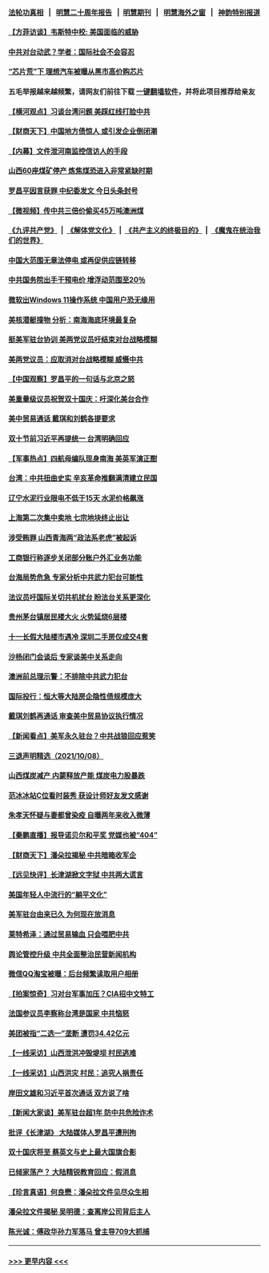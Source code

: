 #### [法轮功真相](https://github.com/gfw-breaker/truth/blob/master/README.md?t=0) &nbsp;&nbsp;|&nbsp;&nbsp; [明慧二十周年报告](https://github.com/gfw-breaker/mh-reports/blob/master/README.md?t=0) &nbsp;&nbsp;|&nbsp;&nbsp;[明慧期刊](https://github.com/gfw-breaker/mh-qikan) &nbsp;&nbsp;|&nbsp;&nbsp; [明慧海外之窗](https://github.com/gfw-breaker/mh-news/blob/master/README.md?t=0) &nbsp;&nbsp;|&nbsp;&nbsp; [神韵特别报道](https://github.com/gfw-breaker/mh-news/blob/master/shenyun.md?t=0)
#### [【方菲访谈】韦斯特中校: 美国面临的威胁](../pages/nsc413/n13293260.md?t=10101150) 
#### [中共对台动武？学者：国际社会不会容忍](../pages/nsc413/n13293624.md?t=10101150) 
#### [“芯片荒”下 理想汽车被曝从黑市高价购芯片](../pages/nsc413/n13293451.md?t=10101150) 
#### 五毛举报越来越频繁，请网友们前往下载 [一键翻墙软件](https://github.com/gfw-breaker/ssr-accounts)，并将此项目推荐给亲友
#### [【横河观点】习谈台湾问题 美踩红线打脸中共](../pages/nsc413/n13293473.md?t=10101150) 
#### [【财商天下】中国地方债惊人 或引发企业倒闭潮](../pages/nsc413/n13293154.md?t=10101150) 
#### [【内幕】文件泄河南监控信访人的手段](../pages/nsc413/n13292222.md?t=10101150) 
#### [山西60座煤矿停产 炼焦煤恐进入非常紧缺时期](../pages/nsc413/n13293335.md?t=10101150) 
#### [罗昌平因言获罪 中纪委发文 今日头条封号](../pages/nsc413/n13293270.md?t=10101150) 
#### [【微视频】传中共三倍价偷买45万吨澳洲煤](../pages/nsc413/n13292849.md?t=10101150) 
#### [《九评共产党》](https://github.com/begood0513/9ping.md/blob/master/README.md) &nbsp;|&nbsp; [《解体党文化》](../../../../jtdwh.md/blob/master/README.md)  &nbsp;|&nbsp; [《共产主义的终极目的》](../../../../gczydzjmd.md/blob/master/README.md) &nbsp;|&nbsp; [《魔鬼在统治我们的世界》](../../../../mgztzwmdsj.md/blob/master/README.md) 
#### [中国大范围无章法停电 或再促供应链转移](../pages/nsc413/n13293150.md?t=10101150) 
#### [中共国务院出手干预电价 增浮动范围至20％](../pages/nsc413/n13292815.md?t=10101150) 
#### [微软出Windows 11操作系统 中国用户恐无缘用](../pages/nsc413/n13292934.md?t=10101150) 
#### [美核潜艇撞物 分析：南海海底环境最复杂](../pages/nsc413/n13292996.md?t=10101150) 
#### [挺美军驻台协训 美两党议员吁结束对台战略模糊](../pages/nsc413/n13293029.md?t=10101150) 
#### [美两党议员：应取消对台战略模糊 威慑中共](../pages/nsc413/n13292893.md?t=10101150) 
#### [【中国观察】罗昌平的一句话与北京之怒](../pages/nsc413/n13293018.md?t=10101150) 
#### [美重量级议员祝贺双十国庆：吁深化美台合作](../pages/nsc413/n13292223.md?t=10101150) 
#### [美中贸易通话 戴琪和刘鹤各提要求](../pages/nsc413/n13292962.md?t=10101150) 
#### [双十节前习近平再提统一 台湾明确回应](../pages/nsc413/n13292822.md?t=10101150) 
#### [【军事热点】四航母编队现身南海 美英军演正酣](../pages/nsc413/n13291331.md?t=10101150) 
#### [台湾：中共扭曲史实 辛亥革命推翻满清建立民国](../pages/nsc413/n13292584.md?t=10101150) 
#### [辽宁水泥行业限电不低于15天 水泥价格飙涨](../pages/nsc413/n13292629.md?t=10101150) 
#### [上海第二次集中卖地 七宗地块终止出让](../pages/nsc413/n13292572.md?t=10101150) 
#### [涉受贿罪 山西青海两“政法系老虎”被起诉](../pages/nsc413/n13292591.md?t=10101150) 
#### [工商银行称逐步关闭部分账户外汇业务功能](../pages/nsc413/n13292335.md?t=10101150) 
#### [台海局势危急 专家分析中共武力犯台可能性](../pages/nsc413/n13290280.md?t=10101150) 
#### [法议员吁国际关切共机扰台 盼法台关系更深化](../pages/nsc413/n13292224.md?t=10101150) 
#### [贵州茅台镇居民楼大火 火势延烧6层楼](../pages/nsc413/n13292480.md?t=10101150) 
#### [十一长假大陆楼市遇冷 深圳二手房仅成交4套](../pages/nsc413/n13292141.md?t=10101150) 
#### [沙杨闭门会谈后 专家谈美中关系走向](../pages/nsc413/n13291699.md?t=10101150) 
#### [澳洲前总理示警：不排除中共武力犯台](../pages/nsc413/n13292347.md?t=10101150) 
#### [国际投行：恒大等大陆房企隐性债规模庞大](../pages/nsc413/n13291925.md?t=10101150) 
#### [戴琪刘鹤再通话 审查美中贸易协议执行情况](../pages/nsc413/n13292045.md?t=10101150) 
#### [【新闻看点】美军永久驻台？中共战狼回应惹笑](../pages/nsc413/n13291643.md?t=10101150) 
#### [三退声明精选（2021/10/08）](../pages/nsc413/n13291929.md?t=10101150) 
#### [山西煤炭减产 内蒙释放产能 煤炭电力股暴跌](../pages/nsc413/n13291741.md?t=10101150) 
#### [范冰冰站C位看时装秀 获设计师好友发文感谢](../pages/nsc413/n13291507.md?t=10101150) 
#### [朱孝天怀疑与妻都曾染疫 自曝两年来收入微薄](../pages/nsc413/n13291633.md?t=10101150) 
#### [【秦鹏直播】报导诺贝尔和平奖 党媒也被“404”](../pages/nsc413/n13291722.md?t=10101150) 
#### [【财商天下】潘朵拉揭秘 中共暗箱收军企](../pages/nsc413/n13291302.md?t=10101150) 
#### [【远见快评】长津湖掀文字狱 中共两大谎言](../pages/nsc413/n13291720.md?t=10101150) 
#### [美国年轻人中流行的“躺平文化”](../pages/nsc413/n13291035.md?t=10101150) 
#### [美军驻台由来已久 为何现在放消息](../pages/nsc413/n13291689.md?t=10101150) 
#### [莱特希泽：通过贸易输血 只会喂肥中共](../pages/nsc413/n13291582.md?t=10101150) 
#### [舆论管控升级 中共全面整治民营新闻机构](../pages/nsc413/n13291610.md?t=10101150) 
#### [微信QQ淘宝被曝：后台频繁读取用户相册](../pages/nsc413/n13291513.md?t=10101150) 
#### [【拍案惊奇】习对台军事加压？CIA招中文特工](../pages/nsc413/n13291460.md?t=10101150) 
#### [法国参议员李察称台湾是国家 中共恼怒](../pages/nsc413/n13291464.md?t=10101150) 
#### [美团被指“二选一”垄断 遭罚34.42亿元](../pages/nsc413/n13290913.md?t=10101150) 
#### [【一线采访】山西泄洪冲毁堤坝 村民逃难](../pages/nsc413/n13290151.md?t=10101150) 
#### [【一线采访】山西洪灾 村民：追究人祸责任](../pages/nsc413/n13290462.md?t=10101150) 
#### [岸田文雄和习近平首次通话 双方说了啥](../pages/nsc413/n13291173.md?t=10101150) 
#### [【新闻大家谈】美军驻台超1年 防中共危险诈术](../pages/nsc413/n13290981.md?t=10101150) 
#### [批评《长津湖》 大陆媒体人罗昌平遭刑拘](../pages/nsc413/n13290569.md?t=10101150) 
#### [双十国庆将至 蔡英文与史上最大国旗合影](../pages/nsc413/n13290656.md?t=10101150) 
#### [已倾家荡产？ 大陆精锐教育回应：假消息](../pages/nsc413/n13290439.md?t=10101150) 
#### [【珍言真语】何良懋：潘朵拉文件见尽众生相](../pages/nsc413/n13290078.md?t=10101150) 
#### [潘朵拉文件揭秘 吴明德：查离岸公司背后主人](../pages/nsc413/n13290142.md?t=10101150) 
#### [陈光诚：傅政华孙力军落马 曾主导709大抓捕](../pages/nsc413/n13290075.md?t=10101150) 

----
#### [ >>> 更早内容 <<< ](../indexes/nsc413-earlier.md)

